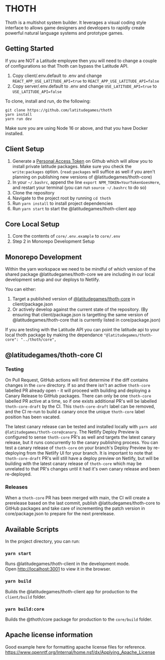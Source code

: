 # THOTH

Thoth is a multishot system builder. It leverages a visual coding style interface to allows game designers and developers to rapidly create powerful natural language systems and prototype games.

## Getting Started

If you are NOT a Latitude employee then you will need to change a couple of configurations so that Thoth can bypass the Latitude API.
1. Copy client/.env.default to .env and change `REACT_APP_USE_LATITUDE_API=true` to `REACT_APP_USE_LATITUDE_API=false`
2. Copy server/.env.default to .env and change `USE_LATITUDE_API=true` to `USE_LATITUDE_API=false`

To clone, install and run, do the following:
```
git clone https://github.com/latitudegames/thoth
yarn install
yarn run dev
```

Make sure you are using Node 16 or above, and that you have Docker installed.


## Client Setup

1. Generate a [Personal Access Token](https://github.com/settings/tokens) on Github which will allow you to install private latitude packages. Make sure you check the `write:packages` option. (`read:packages` will suffice as well if you aren't planning on publishing new versions of @latitudegames/thoth-core)
1. In your `~/.bashrc`, append the line `export NPM_TOKEN=YourTokenGoesHere`, and restart your terminal (you can run `source ~/.bashrc` to do so)
1. Clone the repository
1. Navigate to the project root by running `cd thoth`
1. Run `yarn install` to install project dependencies
1. Run `yarn start` to start the @latitudegames/thoth-client app

## Core Local Setup

1. Core the contents of `core/.env.example` to `core/.env`
1. Step 2 in Monorepo Development Setup

## Monorepo Development

Within the yarn workspace we need to be mindful of which version of the shared package @latitudegames/thoth-core we are including in our local development setup and our deploys to Netlify.

You can either:

1. Target a published version of [@latitudegames/thoth-core](https://github.com/latitudegames/thoth/packages/983711) in client/package.json
2. Or actively develop against the current state of the repository. (By ensuring that client/package.json is targetting the same version of @latitudegames/thoth-core that is currently listed in core/package.json)

If you are testing with the Latitude API you can point the latitude api to your local thoth package by making the dependance `"@latitudegames/thoth-core": "../thoth/core",`

## @latitudegames/thoth-core CI

### Testing

On Pull Request, GitHub actions will first determine if the diff contains changes in the `core` directory. If so
and there isn't an active `thoth-core` labelled PR already open - it will proceed with building and deploying a Canary Release
to GitHub packages. There can only be one `thoth-core` labelled PR active at a time, so if one exists additional PR's will be labelled `thoth-core-draft` by the CI. This `thoth-core-draft` label can be removed, and the CI re-run to build a canary once the unique `thoth-core` label position has been vacated.

The latest canary release can be tested and installed locally with `yarn add @latitudegames/thoth-core@canary`. The Netlify Deploy Preview is configured to sense `thoth-core` PR's as well and targets the latest canary release, but it runs concurrently to the canary publishing process. You can test a canary release of `thoth-core` on your branch's Deploy Preview by re-deploying from the Netlify UI for your branch. It is important to note that `thoth-core-draft` PR's will still have a deploy preview on Netlify, but will be building with the latest canary release of `thoth-core` which may be unrelated to that PR's changes until it had it's own canary release and been re-deployed.

### Releases

When a `thoth-core` PR has been merged with main, the CI will create a prerelease based on the last commit, publish
@latitudegames/thoth-core to GitHub packages and take care of incrementing the patch version in core/package.json to prepare
for the next prerelease.

## Available Scripts

In the project directory, you can run:

### `yarn start`

Runs @latitudegames/thoth-client in the development mode.\
Open [http://localhost:3001](http://localhost:3001) to view it in the browser.

### `yarn build`

Builds the @latitudegames/thoth-client app for production to the `client/build` folder.

### `yarn build:core`

Builds the @thoth/core package for production to the `core/build` folder.

## Apache license information

Good example here for formatting apache license files for reference.
https://www.openntf.org/Internal/home.nsf/dx/Applying_Apache_License
